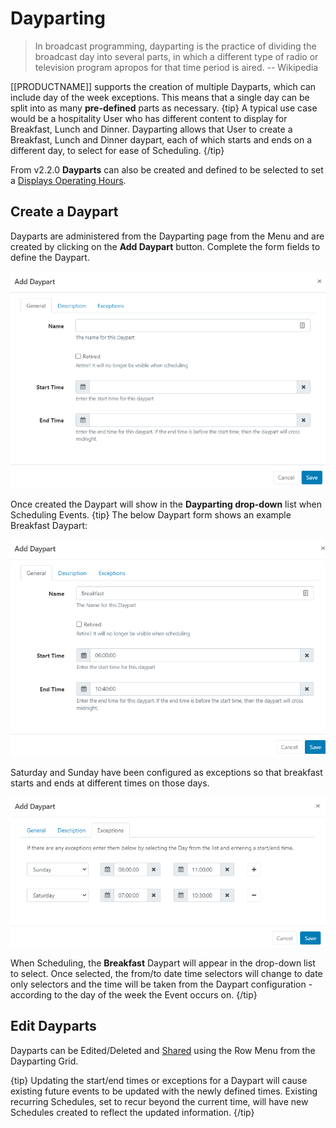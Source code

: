 <!--toc=scheduling-->
# Dayparting

> In broadcast programming, dayparting is the practice of dividing the broadcast day into several parts, in which a different type of radio or television program apropos for that time period is aired.
> -- Wikipedia

[[PRODUCTNAME]] supports the creation of multiple Dayparts, which can include day of the week exceptions. This means that a single day can be split into as many **pre-defined** parts as necessary.
{tip}
A typical use case would be a hospitality User who has different content to display for Breakfast, Lunch and Dinner. Dayparting allows that User to create a Breakfast, Lunch and Dinner daypart, each of which starts and ends on a different day, to select for ease of Scheduling.
{/tip}

From v2.2.0 **Dayparts** can also be created and defined to be selected to set a [Displays Operating Hours](displays_settings.html).

## Create a Daypart

Dayparts are administered from the Dayparting page from the Menu and are created by clicking on the **Add Daypart** button. Complete the form fields to define the Daypart.

![Add Dayparts](img/v3_schedule_dayparts.png)

Once created the Daypart will show in the **Dayparting drop-down** list when Scheduling Events.
{tip}
The below Daypart form shows an example Breakfast Daypart:

![Exanple Breakfast Daypart](img/v3_scheduling_daypart_form.png)

Saturday and Sunday have been configured as exceptions so that breakfast starts and ends at different times on those days.

![Daypart form exceptions tab](img/v3_scheduling_daypart_form_exceptions.png)

When Scheduling, the **Breakfast** Daypart will appear in the drop-down list to select. Once selected, the from/to date time selectors will change to date only selectors and the time will be taken from the Daypart configuration - according to the day of the week the Event occurs on.
{/tip}

## Edit Dayparts

Dayparts can be Edited/Deleted and [Shared](users_features_and_sharing.html) using the Row Menu from the Dayparting Grid.

{tip}
Updating the start/end times or exceptions for a Daypart will cause existing future events to be updated with the newly defined times. Existing recurring Schedules, set to recur beyond the current time, will have new Schedules created to reflect the updated information.
{/tip}